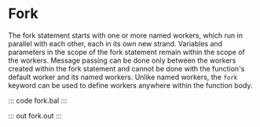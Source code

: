 # Fork

The fork statement starts with one or more named workers, which run in parallel with each other, each in its own new strand. Variables and parameters in the scope of the fork statement remain within the scope of the workers. Message passing can be done only between the workers created within the fork statement and cannot be done with the function's default worker and its named workers. Unlike named workers, the `fork` keyword can be used to define workers anywhere within the function body.

::: code fork.bal :::

::: out fork.out :::
